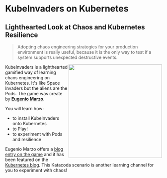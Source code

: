# KubeInvaders on Kubernetes #

## Lighthearted Look at Chaos and Kubernetes Resilience 

> Adopting chaos engineering strategies for your production environment is really useful, because it is the only way to test if a system supports unexpected destructive events.

<img align="right" src="/javajon/courses/kubernetes-choas/kubeinvaders/assets/kubeinvaders.gif" width=300>

KubeInvaders is a lighthearted gamified way of learning chaos engineering on Kubernetes. It's like Space Invaders but the aliens are the Pods. The game was create by **[Eugenio Marzo](https://www.linkedin.com/in/eugenio-marzo-646a6742/?originalSubdomain=it)**.

You will learn how:

- to install KubeInvaders onto Kubernetes
- to Play!
- to experiment with Pods and resilience

Eugenio Marzo offers a [blog entry on the game](https://devopstribe.it/) and it has been featured on the [Kubernetes blog](https://kubernetes.io/blog/2020/01/22/kubeinvaders-gamified-chaos-engineering-tool-for-kubernetes/). This Katacoda scenario is another learning channel for you to experiment with chaos!

